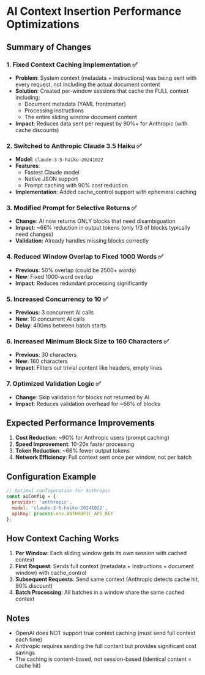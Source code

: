 # AI Context Insertion Performance Optimizations

## Summary of Changes

### 1. Fixed Context Caching Implementation ✅

- **Problem**: System context (metadata + instructions) was being sent with every request, not including the actual document content
- **Solution**: Created per-window sessions that cache the FULL context including:
  - Document metadata (YAML frontmatter)
  - Processing instructions
  - The entire sliding window document content
- **Impact**: Reduces data sent per request by 90%+ for Anthropic (with cache discounts)

### 2. Switched to Anthropic Claude 3.5 Haiku ✅

- **Model**: `claude-3-5-haiku-20241022`
- **Features**:
  - Fastest Claude model
  - Native JSON support
  - Prompt caching with 90% cost reduction
- **Implementation**: Added cache_control support with ephemeral caching

### 3. Modified Prompt for Selective Returns ✅

- **Change**: AI now returns ONLY blocks that need disambiguation
- **Impact**: ~66% reduction in output tokens (only 1/3 of blocks typically need changes)
- **Validation**: Already handles missing blocks correctly

### 4. Reduced Window Overlap to Fixed 1000 Words ✅

- **Previous**: 50% overlap (could be 2500+ words)
- **New**: Fixed 1000-word overlap
- **Impact**: Reduces redundant processing significantly

### 5. Increased Concurrency to 10 ✅

- **Previous**: 3 concurrent AI calls
- **New**: 10 concurrent AI calls
- **Delay**: 400ms between batch starts

### 6. Increased Minimum Block Size to 160 Characters ✅

- **Previous**: 30 characters
- **New**: 160 characters
- **Impact**: Filters out trivial content like headers, empty lines

### 7. Optimized Validation Logic ✅

- **Change**: Skip validation for blocks not returned by AI
- **Impact**: Reduces validation overhead for ~66% of blocks

## Expected Performance Improvements

1. **Cost Reduction**: ~90% for Anthropic users (prompt caching)
2. **Speed Improvement**: 10-20x faster processing
3. **Token Reduction**: ~66% fewer output tokens
4. **Network Efficiency**: Full context sent once per window, not per batch

## Configuration Example

```javascript
// Optimal configuration for Anthropic
const aiConfig = {
  provider: 'anthropic',
  model: 'claude-3-5-haiku-20241022',
  apiKey: process.env.ANTHROPIC_API_KEY
};
```

## How Context Caching Works

1. **Per Window**: Each sliding window gets its own session with cached context
2. **First Request**: Sends full context (metadata + instructions + document window) with cache_control
3. **Subsequent Requests**: Send same context (Anthropic detects cache hit, 90% discount)
4. **Batch Processing**: All batches in a window share the same cached context

## Notes

- OpenAI does NOT support true context caching (must send full context each time)
- Anthropic requires sending the full content but provides significant cost savings
- The caching is content-based, not session-based (identical content = cache hit)
